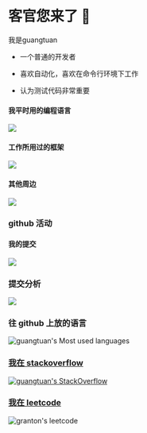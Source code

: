 # 客官您来了 👏

我是guangtuan

- 一个普通的开发者

- 喜欢自动化，喜欢在命令行环境下工作

- 认为测试代码非常重要

#### 我平时用的编程语言

![](https://skillicons.dev/icons?perline=10&i=java,kotlin,python,bash,html,css,js)

#### 工作所用过的框架

![](https://skillicons.dev/icons?perline=10&i=spring,react,vue,express,jest)

#### 其他周边

![](https://skillicons.dev/icons?perline=10&i=mongo,redis,mysql,linux,docker,nginx,jenkins,md)

### github 活动

#### 我的提交

![](https://activity-graph.herokuapp.com/graph?username=guangtuan&bg_color=1c1917&color=ffffff&line=216E39&point=32C15F&area_color=1c1917&area=true&hide_border=true&custom_title=GitHub%20Commits%20Graph)

### 提交分析

![](https://github-readme-stats.vercel.app/api?username=guangtuan&count_private=true&show_icons=true&theme=radical&show_owner=true)

### 往 github 上放的语言

![guangtuan's Most used languages](https://github-readme-stats.vercel.app/api/top-langs?username=guangtuan&show_icons=true&count_private=true&theme=gotham)

### [我在 stackoverflow](https://stackoverflow.com/users/3789503/grantonzhuang)

[![guangtuan's StackOverflow](https://stackoverflow-badge.herokuapp.com/api/StackOverflowBadge/3789503)](https://stackoverflow.com/users/3789503/grantonzhuang)

### [我在 leetcode](https://leetcode.cn/u/granton/)

![granton's leetcode](https://stats.justsong.cn/api/leetcode/?cn_username=granton&theme=dark)
